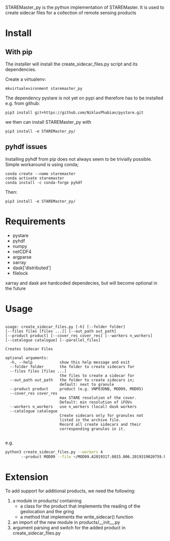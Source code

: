 STAREMaster_py is the python implementation of STAREMaster. 
It is used to create sidecar files for a collection of remote sensing products

# Install

## With pip
The installer will install the create_sidecar_files.py script and its dependencies.

Create a virtualenv:

    mkvirtualevironment staremaster_py

The dependency pystare is not yet on pypi and therefore has to be installed e.g. from github:

    pip3 install git+https://github.com/NiklasPhabian/pystare.git
    
we then can install STAREMaster_py with 

    pip3 install -e STAREMaster_py/

## pyhdf issues

Installing pyhdf from pip does not always seem to be trivially possible. 
Simple workaround is using conda;

    conda create --name staremaster
    conda activate staremaster
    conda install -c conda-forge pyhdf

Then:

    pip3 install -e STAREMaster_py/
    




# Requirements

* pystare
* pyhdf
* numpy
* netCDF4
* argparse
* xarray
* dask['distributed']
* filelock

xarray and dask are hardcoded dependecies, but will become optional in the future

# Usage

```

usage: create_sidecar_files.py [-h] [--folder folder] 
[--files files [files ...]] [--out_path out_path] 
[--product product] [--cover_res cover_res] [--workers n_workers] 
[--catalogue catalogue] [--parallel_files]

Creates Sidecar Files

optional arguments:
  -h, --help            show this help message and exit
  --folder folder       the folder to create sidecars for
  --files files [files ...]
                        the files to create a sidecar for
  --out_path out_path   the folder to create sidecars in; 
                        default: next to granule
  --product product     product (e.g. VNP03DNB, MOD09, MOD05)
  --cover_res cover_res
                        max STARE resolution of the cover.
                        Default: min resolution of iFOVs
  --workers n_workers   use n_workers (local) dask workers
  --catalogue catalogue
                        Create sidecars only for granules not 
                        listed in the archive file. 
                        Record all create sidecars and their
                        corresponding granules in it.


```

e.g.

```bash
python3 create_sidecar_files.py --workers 4 
       --product MOD09 --file ~/MOD09.A2019317.0815.006.2019319020759.hdf
```

# Extension
To add support for additional products, we need the following:

1. a module in products/ containing 
    * a class for the product that implements the reading of the geolocation and the gring 
    * a method that implements the write_sidecar() function
2. an import of the new module in products/\_\_init\_\_.py
3. argument parsing and switch for the added product in create_sidecar_files.py


